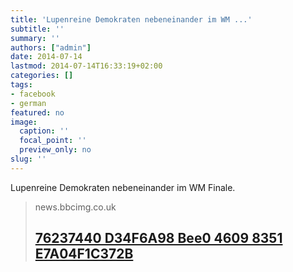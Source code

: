 ```yaml
---
title: 'Lupenreine Demokraten nebeneinander im WM ...'
subtitle: ''
summary: ''
authors: ["admin"]
date: 2014-07-14
lastmod: 2014-07-14T16:33:19+02:00
categories: []
tags:
- facebook
- german
featured: no
image:
  caption: ''
  focal_point: ''
  preview_only: no
slug: ''
---
```

Lupenreine Demokraten nebeneinander im WM Finale. 
> news.bbcimg.co.uk
> ## [ 76237440 D34F6A98 Bee0 4609 8351 E7A04F1C372B](http://news.bbcimg.co.uk/media/images/76237000/jpg/_76237440_d34f6a98-bee0-4609-8351-e7a04f1c372b.jpg)
>


